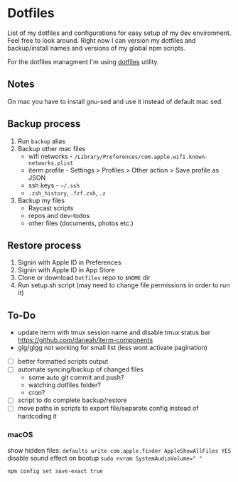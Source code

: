# Dotfiles

List of my dotfiles and configurations for easy setup of my dev environment. Feel free to look around. Right now I can version my dotfiles and backup/install names and versions of my global npm scripts.

For the dotfiles managment I'm using [dotfiles](https://github.com/jbernard/dotfiles) utility.

## Notes

On mac you have to install gnu-sed and use it instead of default mac sed.

## Backup process

1. Run `backup` alias
2. Backup other mac files
   - wifi networks - `/Library/Preferences/com.apple.wifi.known-networks.plist`
   - iterm profile - Settings > Profiles > Other action > Save profile as JSON
   - ssh keys - `~/.ssh`
   - `.zsh_history`, `.fzf.zsh`, `.z`
3. Backup my files
   - Raycast scripts
   - repos and dev-todos
   - other files (documents, photos etc.)

## Restore process

1. Signin with Apple ID in Preferences
2. Signin with Apple ID in App Store
3. Clone or download `Dotfiles` repo to `$HOME` dir
4. Run setup.sh script (may need to change file permissions in order to run it)

## To-Do
- update iterm with tmux session name and disable tmux status bar https://github.com/daneah/iterm-components
- glg/glgg not working for small list (less wont activate pagination)
- [ ] better formatted scripts output
- [ ] automate syncing/backup of changed files
  - some auto git commit and push?
  - watching dotfiles folder?
  - cron?
- [ ] script to do complete backup/restore
- [ ] move paths in scripts to export file/separate config instead of hardcoding it

### macOS
show hidden files: `defaults write com.apple.finder AppleShowAllFiles YES`
disable sound effect on bootup `sudo nvram SystemAudioVolume=" "`

`npm config set save-exact true`
